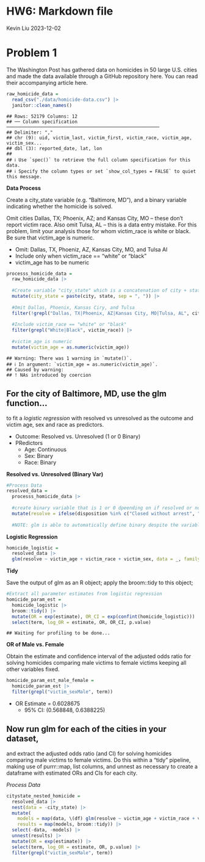 HW6: Markdown file
================
Kevin Liu
2023-12-02

# Problem 1

The Washington Post has gathered data on homicides in 50 large U.S.
cities and made the data available through a GitHub repository here. You
can read their accompanying article here.

``` r
raw_homicide_data =
  read_csv("./data/homicide-data.csv") |> 
  janitor::clean_names()
```

    ## Rows: 52179 Columns: 12
    ## ── Column specification ────────────────────────────────────────────────────────
    ## Delimiter: ","
    ## chr (9): uid, victim_last, victim_first, victim_race, victim_age, victim_sex...
    ## dbl (3): reported_date, lat, lon
    ## 
    ## ℹ Use `spec()` to retrieve the full column specification for this data.
    ## ℹ Specify the column types or set `show_col_types = FALSE` to quiet this message.

**Data Process**

Create a city_state variable (e.g. “Baltimore, MD”), and a binary
variable indicating whether the homicide is solved.

Omit cities Dallas, TX; Phoenix, AZ; and Kansas City, MO – these don’t
report victim race. Also omit Tulsa, AL – this is a data entry mistake.
For this problem, limit your analysis those for whom victim_race is
white or black. Be sure that victim_age is numeric.

- Omit: Dallas, TX, Phoeniz, AZ, Kansas City, MO, and Tulsa Al
- Include only when victim_race == “white” or “black”
- victim_age has to be numeric

``` r
processs_homicide_data = 
  raw_homicide_data |> 
  
  #Create variable "city_state" which is a concatenation of city + state separated by , .
  mutate(city_state = paste(city, state, sep = ", ")) |> 
  
  #Omit Dallas, Phoenix, Kansas Ciry, and Tulsa
  filter(!grepl("Dallas, TX|Phoenix, AZ|Kansas City, MO|Tulsa, AL", city_state)) |> 
  
  #Include victim_race == "white" or "black"
  filter(grepl("White|Black", victim_race)) |> 
  
  #victim_age is numeric
  mutate(victim_age = as.numeric(victim_age))
```

    ## Warning: There was 1 warning in `mutate()`.
    ## ℹ In argument: `victim_age = as.numeric(victim_age)`.
    ## Caused by warning:
    ## ! NAs introduced by coercion

## For the city of Baltimore, MD, use the glm function…

to fit a *logistic regression* with resolved vs unresolved as the
outcome and victim age, sex and race as predictors.

- Outcome: Resolved vs. Unresolved (1 or 0 Binary)
- PRedictors
  - Age: Continuous
  - Sex: Binary
  - Race: Binary

**Resolved vs. Unresolved (Binary Var)**

``` r
#Process Data
resolved_data =
  processs_homicide_data |> 
  
  #create binary variable that is 1 or 0 dpeending on if resolved or not
  mutate(resolve = ifelse(disposition %in% c("Closed without arrest", "Open/No arrest"), 0, 1)) 
  
  #NOTE: glm is able to automatically define binary despite the variables being defined as strings. Race + Sex left alone
```

**Logistic Regression**

``` r
homicide_logistic =
  resolved_data |> 
  glm(resolve ~ victim_age + victim_race + victim_sex, data = _, family = binomial()) 
```

**Tidy**

Save the output of glm as an R object; apply the broom::tidy to this
object;

``` r
#Extract all parameter estimates from logistic regression
homicide_param_est = 
  homicide_logistic |> 
  broom::tidy() |> 
  mutate(OR = exp(estimate), OR_CI = exp(confint(homicide_logistic))) |>
  select(term, log_OR = estimate, OR, OR_CI, p.value)
```

    ## Waiting for profiling to be done...

**OR of Male vs. Female**

Obtain the estimate and confidence interval of the adjusted odds ratio
for solving homicides comparing male victims to female victims keeping
all other variables fixed.

``` r
homicide_param_est_male_female = 
  homicide_param_est |> 
  filter(grepl("victim_sexMale", term))
```

- OR Estimate = 0.6028675
  - 95% CI: (0.568848, 0.6388225)

## Now run glm for each of the cities in your dataset,

and extract the adjusted odds ratio (and CI) for solving homicides
comparing male victims to female victims. Do this within a “tidy”
pipeline, making use of purrr::map, list columns, and unnest as
necessary to create a dataframe with estimated ORs and CIs for each
city.

*Process Data*

``` r
citystate_nested_homicide = 
  resolved_data |> 
  nest(data = -city_state) |> 
  mutate(
    models = map(data, \(df) glm(resolve ~ victim_age + victim_race + victim_sex, data = df, family = binomial())),
    results = map(models, broom::tidy)) |> 
  select(-data, -models) |> 
  unnest(results) |> 
  mutate(OR = exp(estimate)) |>
  select(term, log_OR = estimate, OR, p.value) |> 
  filter(grepl("victim_sexMale", term)) 
```
